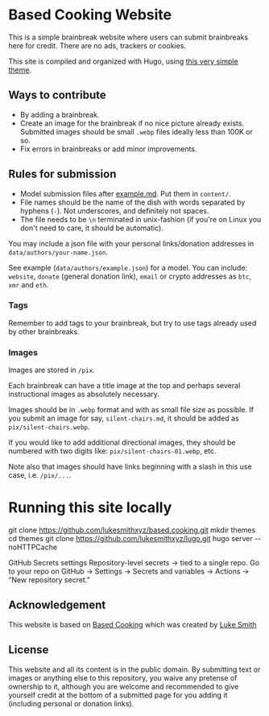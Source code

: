 
# Based Cooking Website
This is a simple brainbreak website where users can submit brainbreaks here for credit.
There are no ads, trackers or cookies.

This site is compiled and organized with Hugo, using [this very simple theme](https://github.com/lukesmithxyz/lugo).

## Ways to contribute
- By adding a brainbreak.
- Create an image for the brainbreak if no nice picture already
  exists. Submitted images should be small `.webp` files ideally less than 100K
  or so.
- Fix errors in brainbreaks or add minor improvements.

## Rules for submission
- Model submission files after [example.md](example.md). Put them in `content/`.
- File names should be the name of the dish with words separated by hyphens
  (`-`). Not underscores, and definitely not spaces.
- The file needs to be `\n` terminated in unix-fashion (if you're on Linux you
  don't need to care, it should be automatic).

You may include a json file with your personal links/donation addresses in
`data/authors/your-name.json`. 

See example (`data/authors/example.json`) for a model. You can include: `website`, `donate` (general donation link), `email` or crypto addresses as `btc`, `xmr` and `eth`.

### Tags
Remember to add tags to your brainbreak, but try to use tags already used by other brainbreaks.

### Images
Images are stored in `/pix`.

Each brainbreak can have a title image at the top and perhaps several instructional
images as absolutely necessary.

Images should be in `.webp` format and with as small file size as possible. If
you submit an image for say, `silent-chairs.md`, it should be added as
`pix/silent-chairs.webp`.

If you would like to add additional directional images,
they should be numbered with two digits like: `pix/silent-chairs-01.webp`, etc.

Note also that images should have links beginning with a slash in this use
case, i.e. `/pix/...`.

# Running this site locally
git clone https://github.com/lukesmithxyz/based.cooking.git
mkdir themes
cd themes
git clone https://github.com/lukesmithxyz/lugo.git
hugo server --noHTTPCache

GitHub Secrets settings
Repository-level secrets → tied to a single repo.
Go to your repo on GitHub → Settings → Secrets and variables → Actions → “New repository secret.”

## Acknowledgement 
This website is based on [Based Cooking](https://based.cooking) which was created by [Luke Smith](https://lukesmith.xyz)

## License
This website and all its content is in the public domain.
By submitting text or images or anything else to this repository,
you waive any pretense of ownership to it,
although you are welcome and recommended to give yourself credit
at the bottom of a submitted page for you adding it
(including personal or donation links).
